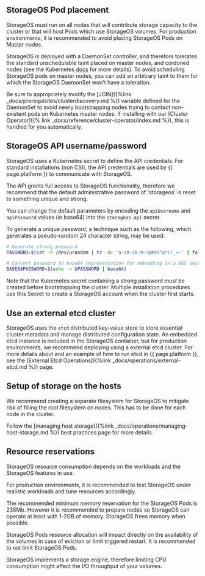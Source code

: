 
## StorageOS Pod placement

StorageOS must run on all nodes that will contribute storage capacity to the
cluster or that will host Pods which use StorageOS volumes. For production
environments, it is recommended to avoid placing StorageOS Pods on Master
nodes.

StorageOS is deployed with a DaemonSet controller, and therefore tolerates the
standard unschedulable taint placed on master nodes, and cordoned nodes (see
the Kubernetes
[docs](https://kubernetes.io/docs/concepts/workloads/controllers/daemonset/)
for more details). To avoid scheduling StorageOS pods on master nodes, you can
add an arbitrary taint to them for which the StorageOS DaemonSet won't have a
toleration.

Be sure to appropriately modify the [JOIN]({%link
_docs/prerequisites/clusterdiscovery.md %}) variable defined for the DaemonSet
to avoid newly bootstrapping nodes trying to contact non-existent pods on
Kubernetes master nodes. If installing with our [Cluster Operator]({% link
_docs/reference/cluster-operator/index.md %}), this is handled for you automatically. 

## StorageOS API username/password

StorageOS uses a Kubernetes secret to define the API credentials. For standard
installations (non CSI), the API credentials are used by {{ page.platform }} to
communicate with StorageOS.

The API grants full access to StorageOS functionality, therefore we recommend
that the default administrative password of 'storageos' is reset to something
unique and strong.

You can change the default parameters by encoding the `apiUsername` and
`apiPassword` values (in base64) into the `storageos-api` secret.

To generate a unique password, a technique such as the following, which
generates a pseudo-random 24 character string, may be used:

```bash
# Generate strong password
PASSWORD=$(cat -e /dev/urandom | tr -dc 'a-zA-Z0-9-!@#$%^&*()_+~' | fold -w 24 | head -n 1)

# Convert password to base64 representation for embedding in a K8S secret
BASE64PASSWORD=$(echo -n $PASSWORD | base64)
```

Note that the Kubernetes secret containing a strong password *must* be created
before bootstrapping the cluster. Multiple installation procedures use this
Secret to create a StorageOS account when the cluster first starts.

## Use an external etcd cluster

StorageOS uses the `etcd` distributed key-value store to store essential
cluster metadata and manage distributed configuration state. An embedded etcd
 instance is included in the StorageOS container, but for production environments,
 we recommend deploying using a external etcd cluster. For more details about
 and an example of how to run etcd in {{ page.platform }}, see
the [External Etcd Operations]({%link _docs/operations/external-etcd.md %})
page.

## Setup of storage on the hosts

We recommend creating a separate filesystem for StorageOS to mitigate
risk of filling the root filesystem on nodes. This has to be done for each node
in the cluster.

Follow the [managing host storage]({%link _docs/operations/managing-host-storage.md
%}) best practices page for more details.

## Resource reservations

StorageOS resource consumption depends on the workloads and the StorageOS
features in use. 

For production environments, it is recommended to test StorageOS under
realistic workloads and tune resources accordingly.

The recommended minimum memory reservation for the StorageOS Pods is 235Mb.
However it is recommended to prepare nodes so StorageOS can operate at least
with 1-2GB of memory. StorageOS frees memory when possible.

StorageOS Pods resource allocation will impact directly on the availability of
the volumes in case of eviction or limit triggered restart. It is recommended
to not limit StorageOS Pods.

StorageOS implements a storage engine, therefore limiting CPU consumption might
affect the I/O throughput of your volumes.

